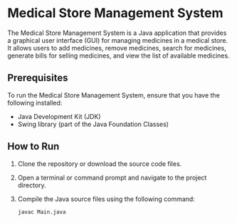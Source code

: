 # Medical Store Management System

The Medical Store Management System is a Java application that provides a graphical user interface (GUI) for managing medicines in a medical store. It allows users to add medicines, remove medicines, search for medicines, generate bills for selling medicines, and view the list of available medicines.

## Prerequisites

To run the Medical Store Management System, ensure that you have the following installed:

- Java Development Kit (JDK)
- Swing library (part of the Java Foundation Classes)

## How to Run

1. Clone the repository or download the source code files.

2. Open a terminal or command prompt and navigate to the project directory.

3. Compile the Java source files using the following command:

   ```shell
   javac Main.java
